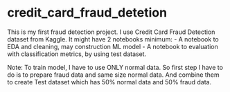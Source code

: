 # credit_card_fraud_detetion
This is my first fraud detection project.
I use Credit Card Fraud Detection dataset from Kaggle.
It might have 2 notebooks minimum:
    - A notebook to EDA and cleaning, may construction ML model
    - A notebook to evaluation with classification metrics, by using test dataset.

Note: To train model, I have to use ONLY normal data. So first step I have to do is to prepare fraud data and same size normal data. And combine them to create Test dataset which has 50% normal data and 50% fraud data. 
